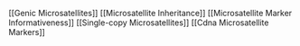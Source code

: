 [[Genic Microsatellites]]
[[Microsatellite Inheritance]]
[[Microsatellite Marker Informativeness]]
[[Single-copy Microsatellites]]
[[Cdna Microsatellite Markers]]
